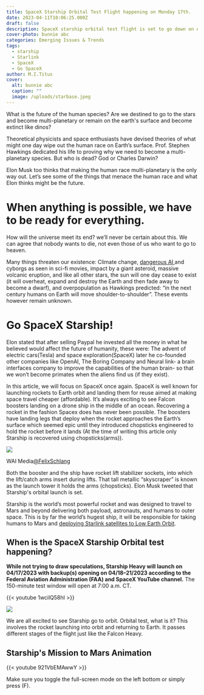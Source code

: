 ```yaml
---
title: SpaceX Starship Orbital Test Flight happening on Monday 17th.
date: 2023-04-11T10:06:25.000Z
draft: false
description: SpaceX starship orbital test flight is set to go down on April 17th 2023.
cover-photo: bunnie abc
categories: Emerging Issues & Trends
tags:
  - starship
  - Starlink
  - SpaceX
  - Go SpaceX
author: M.I.Titus
cover:
  alt: bunnie abc
  caption: ""
  image: /uploads/starbase.jpeg
---
```

What is the future of the human species? Are we destined to go to the stars and become multi-planetary or remain on the earth's surface and become extinct like dinos?

Theoretical physicists and space enthusiasts have devised theories of what might one day wipe out the human race on Earth’s surface. Prof. Stephen Hawkings dedicated his life to proving why we need to become a multi-planetary species. But who is dead? God or Charles Darwin?

Elon Musk too thinks that making the human race multi-planetary is the only way out. Let’s see some of the things that menace the human race and what Elon thinks might be the future.

# When anything is possible, we have to be ready for everything.

How will the universe meet its end? we’ll never be certain about this. We can agree that nobody wants to die, not even those of us who want to go to heaven.

Many things threaten our existence: Climate change, [dangerous AI ](https://www.bunnieabc.com/posts/conversational-ai-dangerous-ai-the-journey-to-ai-conciousness/)and cyborgs as seen in sci-fi movies, impact by a giant asteroid, massive volcanic eruption, and like all other stars, the sun will one day cease to exist (it will overheat, expand and destroy the Earth and then fade away to become a dwarf), and overpopulation as Hawkings predicted: “in the next century humans on Earth will move shoulder-to-shoulder”. These events however remain unknown.

# Go SpaceX Starship!

Elon stated that after selling Paypal he invested all the money in what he believed would affect the future of humanity, these were: The advent of electric cars(Tesla) and space exploration(SpaceX) later he co-founded other companies like OpenAI, The Boring Company and Neural link- a brain interfaces company to improve the capabilities of the human brain- so that we won’t become primates when the aliens find us (if they exist).

In this article, we will focus on SpaceX once again. SpaceX is well known for launching rockets to Earth orbit and landing them for reuse aimed at making space travel cheaper (affordable). It’s always exciting to see Falcon boosters landing on a drone ship in the middle of an ocean. Recovering a rocket in the fashion Spacex does has never been possible. The boosters have landing legs that deploy when the rocket approaches the Earth’s surface which seemed epic until they introduced chopsticks engineered to hold the rocket before it lands (At the time of writing this article only Starship is recovered using chopsticks(arms)).

![](/uploads/image-removebg-preview-5.png)

WAI Media[@FelixSchlang](https://twitter.com/FelixSchlang)

Both the booster and the ship have rocket lift stabilizer sockets, into which the lift/catch arms insert during lifts. That tall metallic “skyscraper” is known as the launch tower it holds the arms (chopsticks). Elon Musk tweeted that Starship's orbital launch is set.

Starship is the world’s most powerful rocket and was designed to travel to Mars and beyond delivering both payload, astronauts, and humans to outer space. This is by far the world’s hugest ship, it will be responsible for taking humans to Mars and [deploying Starlink satellites to Low Earth Orbit](https://www.bunnieabc.com/posts/starlink-internet-future-of-high-speed-connection-in-remote-areas/).

## When is the SpaceX Starship Orbital test happening?

**While not trying to draw speculations, Starship Heavy will launch on 04/17/2023 with backup(s) opening on 04/18–21/2023 according to the Federal Aviation Administration (FAA) and SpaceX YouTube channel.** The 150-minute test window will open at 7:00 a.m. CT.

{{< youtube 1wcilQ58hI >}}

![](/uploads/faastraship.jpg)

We are all excited to see Starship go to orbit. Orbital test, what is it? This involves the rocket launching into orbit and returning to Earth. It passes different stages of the flight just like the Falcon Heavy.

## Starship's Mission to Mars Animation

{{< youtube 921VbEMAwwY >}}

Make sure you toggle the full-screen mode on the left bottom or simply press (F).
